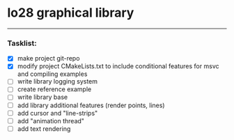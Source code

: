 # lo28 graphical library #

---

### Tasklist: ###
- [x] make project git-repo
- [x] modify project CMakeLists.txt to include conditional features for msvc and compiling examples
- [ ] write library logging system
- [ ] create reference example
- [ ] write library base
- [ ] add library additional features (render points, lines)
- [ ] add cursor and "line-strips"
- [ ] add "animation thread"
- [ ] add text rendering